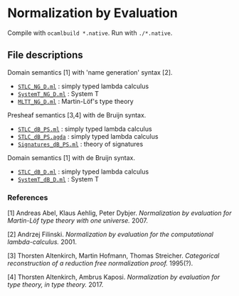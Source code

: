 # Normalization by Evaluation

Compile with `ocamlbuild *.native`.
Run with `./*.native`.

## File descriptions
Domain semantics [1] with 'name generation' syntax [2].
* [`STLC_NG_D.ml`](./STLC_NG_D.ml) : simply typed lambda calculus
* [`SystemT_NG_D.ml`](./SystemT_NG_D.ml) : System T
* [`MLTT_NG_D.ml`](./MLTT_NG_D.ml) : Martin-Löf's type theory

Presheaf semantics [3,4] with de Bruijn syntax.
* [`STLC_dB_PS.ml`](./STLC_dB_PS.ml) : simply typed lambda calculus
* [`STLC_dB_PS.agda`](./STLC_dB_PS.agda) : simply typed lambda calculus
* [`Signatures_dB_PS.ml`](./Signatures_dB_PS.ml) : theory of signatures

Domain semantics [1] with de Bruijn syntax.
* [`STLC_dB_D.ml`](./STLC_dB_D.ml) : simply typed lambda calculus
* [`SystemT_dB_D.ml`](./SystemT_dB_D.ml) : System T

### References
[1] Andreas Abel, Klaus Aehlig, Peter Dybjer. *Normalization by evaluation for Martin-Löf type theory with one universe.* 2007.

[2] Andrzej Filinski. *Normalization by evaluation for the computational lambda-calculus.* 2001.

[3] Thorsten Altenkirch, Martin Hofmann, Thomas Streicher. *Categorical reconstruction of a reduction free normalization proof.* 1995(?).

[4] Thorsten Altenkirch, Ambrus Kaposi. *Normalization by evaluation for type theory, in type theory.* 2017.

